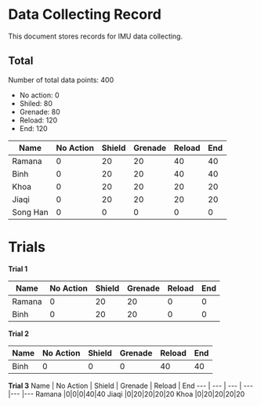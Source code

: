 # Data Collecting Record

This document stores records for IMU data collecting. 

## Total

Number of total data points: 400
- No action: 0
- Shiled: 80
- Grenade: 80
- Reload: 120
- End: 120

Name | No Action | Shield | Grenade | Reload | End
--- | --- | --- | --- |--- |---
Ramana   |0|20|20|40|40
Binh     |0|20|20|40|40
Khoa     |0|20|20|20|20
Jiaqi    |0|20|20|20|20
Song Han |0|0|0|0|0

# Trials

**Trial 1**

Name | No Action | Shield | Grenade | Reload | End
--- | --- | --- | --- |--- |---
Ramana   |0|20|20|0|0
Binh     |0|20|20|0|0

**Trial 2**

Name | No Action | Shield | Grenade | Reload | End
--- | --- | --- | --- |--- |---
Binh     |0|0|0|40|40

**Trial 3**
Name | No Action | Shield | Grenade | Reload | End
--- | --- | --- | --- |--- |---
Ramana   |0|0|0|40|40
Jiaqi    |0|20|20|20|20
Khoa     |0|20|20|20|20
